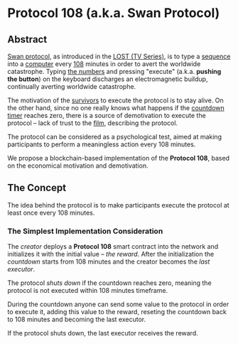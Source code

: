 # Protocol 108 (a.k.a. Swan Protocol)

## Abstract
[Swan protocol](http://lostpedia.wikia.com/wiki/Swan_protocol), as introduced in the [LOST (TV Series)](https://en.wikipedia.org/wiki/Lost_(TV_series)), is to type a [sequence](http://lostpedia.wikia.com/wiki/The_numbers) into a [computer](http://lostpedia.wikia.com/wiki/Swan_computer) every [108](http://lostpedia.wikia.com/wiki/108) minutes in order to avert the worldwide catastrophe.
Typing [the numbers](http://lostpedia.wikia.com/wiki/The_numbers) and pressing "execute" (a.k.a. **pushing the button**) on the keyboard discharges an electromagnetic buildup, continually averting worldwide catastrophe.

The motivation of the [survivors](http://lostpedia.wikia.com/wiki/Survivors) to execute the protocol is to stay alive. On the other hand, since no one really knows what happens if the [countdown timer](http://lostpedia.wikia.com/wiki/Countdown_timer) reaches zero, there is a source of demotivation to execute the protocol – lack of trust to the [film](http://lostpedia.wikia.com/wiki/Swan_Orientation_film), describing the protocol.

The protocol can be considered as a psychological test, aimed at making participants to perform a meaningless action every 108 minutes. 

We propose a blockchain-based implementation of the **Protocol 108**, based on the economical motivation and demotivation.

## The Concept
The idea behind the protocol is to make participants execute the protocol at least once every 108 minutes.

### The Simplest Implementation Consideration
The *creator* deploys a **Protocol 108** smart contract into the network and initializes it with the initial value – *the reward*. After the initialization the *countdown* starts from 108 minutes and the creator becomes the *last executor*.

The protocol *shuts down* if the countdown reaches zero, meaning the protocol is not executed within 108 minutes timeframe.

During the countdown anyone can send some value to the protocol in order to execute it, adding this value to the reward, reseting the countdown back to 108 minutes and becoming the last executor.

If the protocol shuts down, the last executor receives the reward.
